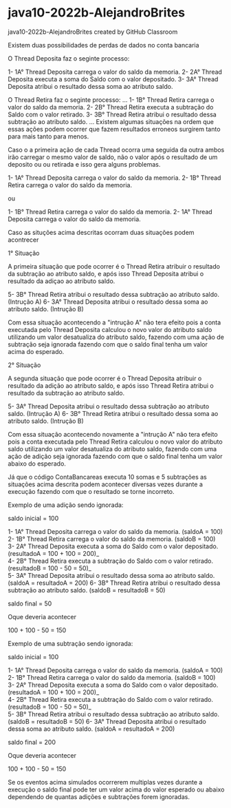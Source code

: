 # java10-2022b-AlejandroBrites
java10-2022b-AlejandroBrites created by GitHub Classroom


Existem duas possibilidades de perdas de dados no conta bancaria

O Thread Deposita faz o seginte processo:

1- 1A° Thread Deposita carrega o valor do saldo da memoria.
2- 2A° Thread Deposita executa a soma do Saldo com o valor depositado.
3- 3A° Thread Deposita atribui o resultado dessa soma ao atributo saldo. 

O Thread Retira faz o seginte processo:
...
1- 1B° Thread Retira carrega o valor do saldo da memoria.
2- 2B° Thread Retira executa a subtração do Saldo com o valor retirado.
3- 3B° Thread Retira atribui o resultado dessa subtração ao atributo saldo. 
...
Existem algumas situações na ordem que essas ações podem ocorrer que fazem resultados erroneos surgirem tanto para mais tanto para menos.


Caso o a primeira ação de cada Thread ocorra uma seguida da outra ambos irão carregar o mesmo valor de saldo, não o valor após o resultado de um deposito ou ou retirada e isso gera alguns problemas.

1- 1A° Thread Deposita carrega o valor do saldo da memoria.
2- 1B° Thread Retira carrega o valor do saldo da memoria.

ou

1- 1B° Thread Retira carrega o valor do saldo da memoria.
2- 1A° Thread Deposita carrega o valor do saldo da memoria.

Caso as situções acima descritas ocorram duas situações podem acontrecer

1° Situação

A primeira situação que pode ocorrer é o Thread Retira atribuir o resultado da subtração ao atributo saldo, e após isso Thread Deposita atribui o resultado da adiçao ao atributo saldo.

5- 3B° Thread Retira atribui o resultado dessa subtração ao atributo saldo. (Intrução A)
6- 3A° Thread Deposita atribui o resultado dessa soma ao atributo saldo.    (Intrução B)   

Com essa situação acontecendo a "intrução A" não tera efeito pois a conta executada pelo Thread Deposita calculou o novo valor do atributo saldo utilizando um valor desatualiza do atributo saldo, fazendo com uma ação de subtração seja ignorada fazendo com que o saldo final tenha um valor acima do esperado.    

2° Situação

A segunda situação que pode ocorrer é o Thread Deposita atribuir o resultado da adição ao atributo saldo, e após isso Thread Retira atribui o resultado da subtração ao atributo saldo.

5- 3A° Thread Deposita atribui o resultado dessa subtração ao atributo saldo. (Intrução A)
6- 3B° Thread Retira atribui o resultado dessa soma ao atributo saldo.    (Intrução B)  

Com essa situação acontecendo novamente a "intrução A" não tera efeito pois a conta executada pelo Thread Retira calculou o novo valor do atributo saldo utilizando um valor desatualiza do atributo saldo, fazendo com uma ação de adição seja ignorada fazendo com que o saldo final tenha um valor abaixo do esperado.  


Já que o código ContaBancareas executa 10 somas e 5 subtrações as situações acima descrita podem acontecer diversas vezes durante a execução fazendo com que o resultado se torne incorreto.

Exemplo de uma adição sendo ignorada:

saldo inicial = 100

1- 1A° Thread Deposita carrega o valor do saldo da memoria.                  (saldoA = 100)
2- 1B° Thread Retira carrega o valor do saldo da memoria.                    (saldoB = 100)    
3- 2A° Thread Deposita executa a soma do Saldo com o valor depositado.       (resultadoA = 100 + 100 = 200)_  
4- 2B° Thread Retira executa a subtração do Saldo com o valor retirado.      (resultadoB = 100 - 50 = 50)_     
5- 3A° Thread Deposita atribui o resultado dessa soma ao atributo saldo.     (saldoA = resultadoA = 200) 
6- 3B° Thread Retira atribui o resultado dessa subtração ao atributo saldo.  (saldoB = resultadoB = 50) 


saldo final = 50

Oque deveria acontecer 

 100 + 100 - 50 = 150


Exemplo de uma subtração sendo ignorada:

saldo inicial = 100


1- 1A° Thread Deposita carrega o valor do saldo da memoria.                  (saldoA = 100)
2- 1B° Thread Retira carrega o valor do saldo da memoria.                    (saldoB = 100)    
3- 2A° Thread Deposita executa a soma do Saldo com o valor depositado.       (resultadoA = 100 + 100 = 200)_  
4- 2B° Thread Retira executa a subtração do Saldo com o valor retirado.      (resultadoB = 100 - 50 = 50)_     
5- 3B° Thread Retira atribui o resultado dessa subtração ao atributo saldo.  (saldoB = resultadoB = 50) 
6- 3A° Thread Deposita atribui o resultado dessa soma ao atributo saldo.     (saldoA = resultadoA = 200) 

saldo final = 200

Oque deveria acontecer 

 100 + 100 - 50 = 150
 
Se os eventos acima simulados ocorrerem multiplas vezes durante a execução o saldo final pode ter um valor acima do valor esperado ou abaixo dependendo de quantas adições e subtrações forem ignoradas.
